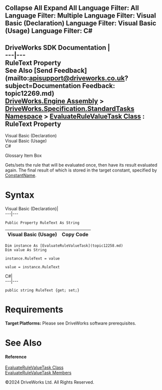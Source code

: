       

 Collapse All Expand All  Language Filter: All  Language Filter: Multiple  Language Filter: Visual Basic (Declaration) Language Filter: Visual Basic (Usage) Language Filter: C#  
---  
DriveWorks SDK Documentation  |   
---|---  
RuleText Property   
See Also [Send Feedback](mailto:apisupport@driveworks.co.uk?subject=Documentation Feedback: topic12269.md)  
[DriveWorks.Engine Assembly](topic2156.md) > [DriveWorks.Specification.StandardTasks Namespace](topic11896.md) > [EvaluateRuleValueTask Class](topic12258.md) : RuleText Property  
---  
  
Visual Basic (Declaration)    
Visual Basic (Usage)    
C# 

Glossary Item Box

Gets/sets the rule that will be evaluated once, then have its result evaluated again. The final result of which is stored in the target constant, specified by [ConstantName](topic12267.md). 

# Syntax

Visual Basic (Declaration)|   
---|---  
      
    
    Public Property RuleText As String  
  
Visual Basic (Usage)| Copy Code  
---|---  
      
    
    Dim instance As [EvaluateRuleValueTask](topic12258.md)
    Dim value As String
     
    instance.RuleText = value
     
    value = instance.RuleText  
  
C#|   
---|---  
      
    
    public string RuleText {get; set;}  
  
# Requirements

**Target Platforms:** Please see DriveWorks software prerequisites.

# See Also

#### Reference

[EvaluateRuleValueTask Class](topic12258.md)   
[EvaluateRuleValueTask Members](topic12259.md)

©2024 DriveWorks Ltd. All Rights Reserved.
